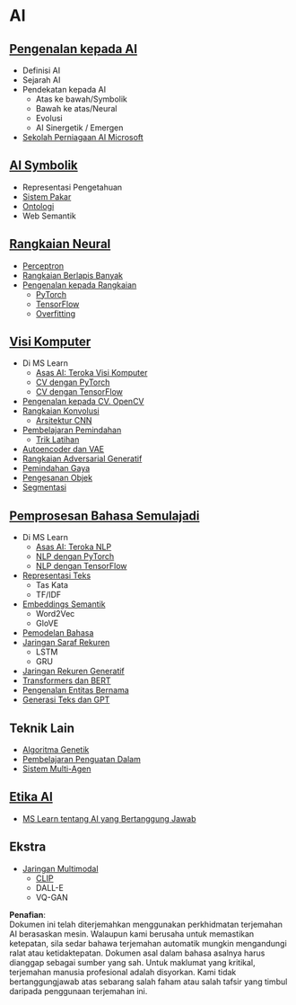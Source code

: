 # AI

## [Pengenalan kepada AI](https://github.com/microsoft/AI-For-Beginners/blob/main/lessons/1-Intro/README.md)
 - Definisi AI
 - Sejarah AI
 - Pendekatan kepada AI
     - Atas ke bawah/Symbolik
     - Bawah ke atas/Neural
     - Evolusi
     - AI Sinergetik / Emergen
 - [Sekolah Perniagaan AI Microsoft](https://www.microsoft.com/ai/ai-business-school/?WT.mc_id=academic-77998-cacaste)

## [AI Symbolik](https://github.com/microsoft/AI-For-Beginners/blob/main/lessons/2-Symbolic/README.md)
 - Representasi Pengetahuan
 - [Sistem Pakar](https://github.com/microsoft/AI-For-Beginners/blob/main/lessons/2-Symbolic/Animals.ipynb)
 - [Ontologi](https://github.com/microsoft/AI-For-Beginners/blob/main/lessons/2-Symbolic/FamilyOntology.ipynb)
 - Web Semantik

## [Rangkaian Neural](https://github.com/microsoft/AI-For-Beginners/blob/main/lessons/3-NeuralNetworks/README.md)
 - [Perceptron](https://github.com/microsoft/AI-For-Beginners/blob/main/lessons/3-NeuralNetworks/03-Perceptron/README.md)
 - [Rangkaian Berlapis Banyak](https://github.com/microsoft/AI-For-Beginners/blob/main/lessons/3-NeuralNetworks/04-OwnFramework/README.md)
 - [Pengenalan kepada Rangkaian](https://github.com/microsoft/AI-For-Beginners/blob/main/lessons/3-NeuralNetworks/05-Frameworks/README.md)
   - [PyTorch](https://github.com/microsoft/AI-For-Beginners/blob/main/lessons/3-NeuralNetworks/05-Frameworks/IntroPyTorch.ipynb)
   - [TensorFlow](https://github.com/microsoft/AI-For-Beginners/blob/main/lessons/3-NeuralNetworks/05-Frameworks/IntroKerasTF.md)
   - [Overfitting](https://github.com/microsoft/AI-For-Beginners/blob/main/lessons/3-NeuralNetworks/05-Frameworks/Overfitting.md)

## [Visi Komputer](https://github.com/microsoft/AI-For-Beginners/blob/main/lessons/4-ComputerVision/README.md)
 - Di MS Learn
    - [Asas AI: Teroka Visi Komputer](https://docs.microsoft.com/learn/paths/explore-computer-vision-microsoft-azure/?WT.mc_id=academic-77998-cacaste)
    - [CV dengan PyTorch](https://docs.microsoft.com/learn/modules/intro-computer-vision-pytorch/?WT.mc_id=academic-77998-cacaste)
    - [CV dengan TensorFlow](https://docs.microsoft.com/learn/modules/intro-computer-vision-TensorFlow/?WT.mc_id=academic-77998-cacaste)
 - [Pengenalan kepada CV. OpenCV](https://github.com/microsoft/AI-For-Beginners/blob/main/lessons/4-ComputerVision/06-IntroCV/README.md)
 - [Rangkaian Konvolusi](https://github.com/microsoft/AI-For-Beginners/blob/main/lessons/4-ComputerVision/07-ConvNets/README.md)
   - [Arsitektur CNN](https://github.com/microsoft/AI-For-Beginners/blob/main/lessons/4-ComputerVision/07-ConvNets/CNN_Architectures.md)
 - [Pembelajaran Pemindahan](https://github.com/microsoft/AI-For-Beginners/blob/main/lessons/4-ComputerVision/08-TransferLearning/README.md)
   - [Trik Latihan](https://github.com/microsoft/AI-For-Beginners/blob/main/lessons/4-ComputerVision/08-TransferLearning/TrainingTricks.md)
 - [Autoencoder dan VAE](https://github.com/microsoft/AI-For-Beginners/blob/main/lessons/4-ComputerVision/09-Autoencoders/README.md)
 - [Rangkaian Adversarial Generatif](https://github.com/microsoft/AI-For-Beginners/blob/main/lessons/4-ComputerVision/10-GANs/README.md)
 - [Pemindahan Gaya](https://github.com/microsoft/AI-For-Beginners/blob/main/lessons/4-ComputerVision/10-GANs/StyleTransfer.ipynb)
 - [Pengesanan Objek](https://github.com/microsoft/AI-For-Beginners/blob/main/lessons/4-ComputerVision/11-ObjectDetection/README.md)
 - [Segmentasi](https://github.com/microsoft/AI-For-Beginners/blob/main/lessons/4-ComputerVision/12-Segmentation/README.md)

## [Pemprosesan Bahasa Semulajadi](https://github.com/microsoft/AI-For-Beginners/blob/main/lessons/5-NLP/README.md)
 - Di MS Learn
    - [Asas AI: Teroka NLP](https://docs.microsoft.com/learn/paths/explore-natural-language-processing/?WT.mc_id=academic-77998-cacaste)
    - [NLP dengan PyTorch](https://docs.microsoft.com/learn/modules/intro-natural-language-processing-pytorch/?WT.mc_id=academic-77998-cacaste)
    - [NLP dengan TensorFlow](https://docs.microsoft.com/learn/modules/intro-natural-language-processing-TensorFlow/?WT.mc_id=academic-77998-cacaste)
- [Representasi Teks](https://github.com/microsoft/AI-For-Beginners/blob/main/lessons/5-NLP/13-TextRep/README.md)
    - Tas Kata
    - TF/IDF
 - [Embeddings Semantik](https://github.com/microsoft/AI-For-Beginners/blob/main/lessons/5-NLP/14-Embeddings/README.md)
    - Word2Vec
    - GloVE
 - [Pemodelan Bahasa](https://github.com/microsoft/AI-For-Beginners/blob/main/lessons/5-NLP/15-LanguageModeling)
 - [Jaringan Saraf Rekuren](https://github.com/microsoft/AI-For-Beginners/blob/main/lessons/5-NLP/16-RNN/README.md)
     - LSTM
     - GRU
 - [Jaringan Rekuren Generatif](https://github.com/microsoft/AI-For-Beginners/blob/main/lessons/5-NLP/17-GenerativeNetworks/README.md)
 - [Transformers dan BERT](https://github.com/microsoft/AI-For-Beginners/blob/main/lessons/5-NLP/18-Transformers/README.md)
 - [Pengenalan Entitas Bernama](https://github.com/microsoft/AI-For-Beginners/blob/main/lessons/5-NLP/19-NER/README.md)
 - [Generasi Teks dan GPT](https://github.com/microsoft/AI-For-Beginners/blob/main/lessons/5-NLP/20-LanguageModels/README.md)
## Teknik Lain
 - [Algoritma Genetik](https://github.com/microsoft/AI-For-Beginners/blob/main/lessons/6-Other/21-GeneticAlgorithms/README.md)
 - [Pembelajaran Penguatan Dalam](https://github.com/microsoft/AI-For-Beginners/blob/main/lessons/6-Other/22-DeepRL/README.md)
 - [Sistem Multi-Agen](https://github.com/microsoft/AI-For-Beginners/blob/main/lessons/6-Other/23-MultiagentSystems/README.md)

## [Etika AI](https://github.com/microsoft/AI-For-Beginners/blob/main/lessons/7-Ethics/README.md)
 - [MS Learn tentang AI yang Bertanggung Jawab](https://docs.microsoft.com/learn/paths/responsible-ai-business-principles/?WT.mc_id=academic-77998-cacaste)
## Ekstra
 - [Jaringan Multimodal](https://github.com/microsoft/AI-For-Beginners/blob/main/lessons/X-Extras/X1-MultiModal/README.md)
   - [CLIP](https://github.com/microsoft/AI-For-Beginners/blob/main/lessons/X-Extras/X1-MultiModal/Clip.ipynb)
   - DALL-E
   - VQ-GAN

**Penafian**:  
Dokumen ini telah diterjemahkan menggunakan perkhidmatan terjemahan AI berasaskan mesin. Walaupun kami berusaha untuk memastikan ketepatan, sila sedar bahawa terjemahan automatik mungkin mengandungi ralat atau ketidaktepatan. Dokumen asal dalam bahasa asalnya harus dianggap sebagai sumber yang sah. Untuk maklumat yang kritikal, terjemahan manusia profesional adalah disyorkan. Kami tidak bertanggungjawab atas sebarang salah faham atau salah tafsir yang timbul daripada penggunaan terjemahan ini.